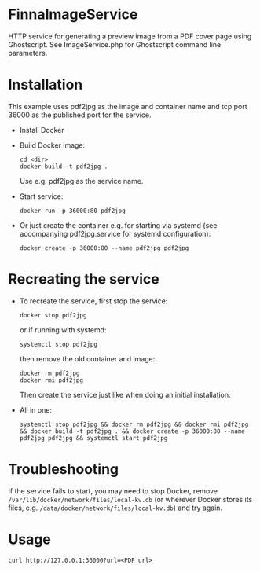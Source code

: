# FinnaImageService

HTTP service for generating a preview image from a PDF cover page using Ghostscript.
See ImageService.php for Ghostscript command line parameters.

# Installation

This example uses pdf2jpg as the image and container name and tcp port 36000 as the published port for the service.

- Install Docker
- Build Docker image:

      cd <dir>
      docker build -t pdf2jpg .

  Use e.g. pdf2jpg as the service name.

- Start service:

      docker run -p 36000:80 pdf2jpg

- Or just create the container e.g. for starting via systemd (see accompanying pdf2jpg.service for systemd configuration):

      docker create -p 36000:80 --name pdf2jpg pdf2jpg

# Recreating the service

- To recreate the service, first stop the service:

      docker stop pdf2jpg

   or if running with systemd:

      systemctl stop pdf2jpg

   then remove the old container and image:

      docker rm pdf2jpg
      docker rmi pdf2jpg

  Then create the service just like when doing an initial installation.

- All in one:

      systemctl stop pdf2jpg && docker rm pdf2jpg && docker rmi pdf2jpg && docker build -t pdf2jpg . && docker create -p 36000:80 --name pdf2jpg pdf2jpg && systemctl start pdf2jpg

# Troubleshooting

If the service fails to start, you may need to stop Docker, remove `/var/lib/docker/network/files/local-kv.db` (or wherever Docker stores its files, e.g. `/data/docker/network/files/local-kv.db`) and try again.

# Usage

    curl http://127.0.0.1:36000?url=<PDF url>
